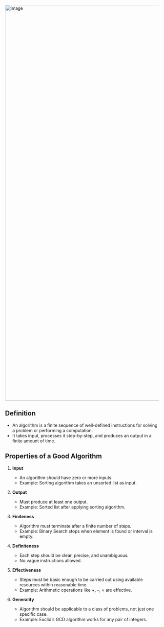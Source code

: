 <img width="709" height="1292" alt="image" src="https://github.com/user-attachments/assets/e160026d-b03a-4965-8a79-65003fecf262" />


## Definition
- An algorithm is a finite sequence of well-defined instructions for solving a problem or performing a computation.
- It takes input, processes it step-by-step, and produces an output in a finite amount of time.

## Properties of a Good Algorithm

1. **Input**
   - An algorithm should have zero or more inputs.
   - Example: Sorting algorithm takes an unsorted list as input.
   
2. **Output**
   - Must produce at least one output.
   - Example: Sorted list after applying sorting algorithm.
   
3. **Finiteness**
   - Algorithm must terminate after a finite number of steps.
   - Example: Binary Search stops when element is found or interval is empty.
   
4. **Definiteness**
   - Each step should be clear, precise, and unambiguous.
   - No vague instructions allowed.
   
5. **Effectiveness**
   - Steps must be basic enough to be carried out using available resources within reasonable time.
   - Example: Arithmetic operations like +, –, × are effective.
   
6. **Generality**
   - Algorithm should be applicable to a class of problems, not just one specific case.
   - Example: Euclid’s GCD algorithm works for any pair of integers.


